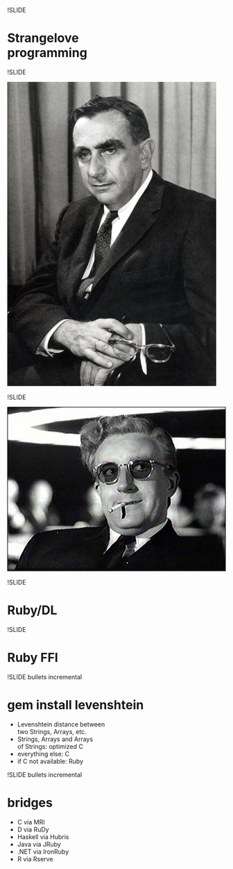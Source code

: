 !SLIDE

# Strangelove<br />programming



!SLIDE

![Teller](teller.jpg)



!SLIDE

![Strangelove](strangelove.jpg)



!SLIDE

# Ruby/DL



!SLIDE

# Ruby FFI



!SLIDE bullets incremental

# gem install levenshtein


* Levenshtein distance between<br />two Strings, Arrays, etc.
* Strings, Arrays and Arrays<br />of Strings: optimized C
* everything else: C
* if C not available: Ruby



!SLIDE bullets incremental

# bridges

* C via MRI
* D via RuDy
* Haskell via Hubris
* Java via JRuby
* .NET via IronRuby
* R via Rserve
